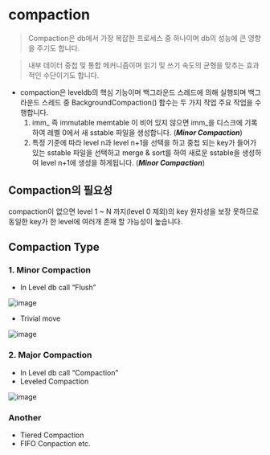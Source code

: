 # compaction 
 > Compaction은  db에서 가장 복잡한 프로세스 중 하나이며 db의 성능에 큰 영향을 주기도 합니다.

 > 내부 데이터 중첩 및 통합 메커니즘이며 읽기 및 쓰기 속도의 균형을 맞추는 효과적인 수단이기도 합니다.

- compaction은  leveldb의 핵심 기능이며 백그라운드 스레드에 의해 실행되며 백그라운드 스레드 중  BackgroundCompaction() 함수는 두 가지 작업 주요 작업을 수행합니다. 
   1. imm_ 즉 immutable memtable 이 비어 있지 않으면 imm_을 디스크에 기록하여 레벨 0에서 새 sstable 파일을 생성합니다. (***Minor Compaction***)
   2. 특정 기준에 따라 level n과 level n+1을 선택을 하고  중첩 되는 key가 들어가있는 sstable 파일을 선택하고  merge & sort를 하여 새로운 sstable을 생성하여 level n+1에 생성을 하게됩니다. (***Minor Compaction***)


## Compaction의 필요성
 compaction이 없으면  level 1 ~ N 까지(level 0 제외)의 key 원자성을 보장 못하므로 동일한 key가 한 level에 여러개 존재 할 가능성이 높습니다.

## Compaction Type
### 1. Minor Compaction
- In Level db call “Flush”

![image](https://user-images.githubusercontent.com/86946575/181177580-415e1214-edfc-4180-b072-b36b8827ca1f.png)

- Trivial move  

![image](https://user-images.githubusercontent.com/86946575/181178432-ba39014c-a4a7-4d2e-ad15-5333109bdb22.png)

### 2. Major Compaction
- In Level db call “Compaction”
- Leveled Compaction

![image](https://user-images.githubusercontent.com/86946575/181183259-327818ac-1a2d-4e0e-91c9-24bc99cd1c3b.png)

### Another
- Tiered Compaction
- FIFO Conpaction
etc.

